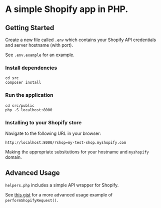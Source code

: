 # A simple Shopify app in PHP.

## Getting Started

Create a new file called `.env` which contains your Shopify API credentials and server hostname (with port).

See `.env.example` for an example.

### Install dependencies
```shell
cd src
composer install
```

### Run the application
```shell
cd src/public
php -S localhost:8000
```

### Installing to your Shopify store
Navigate to the following URL in your browser:

`http://localhost:8000/?shop=my-test-shop.myshopify.com`

Making the appropriate subsitutions for your hostname and `myshopify` domain.

## Advanced Usage

`helpers.php` includes a simple API wrapper for Shopify.

See [this gist](https://gist.github.com/jamiemtdwyer/e109bcab1ff187f6341b7077904e47d6) for a more advanced usage example of `performShopifyRequest()`.
